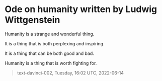 # Ode on humanity written by Ludwig Wittgenstein



Humanity is a strange and wonderful thing.

It is a thing that is both perplexing and inspiring.

It is a thing that can be both good and bad.

Humanity is a thing that is worth fighting for.

> text-davinci-002, Tuesday, 16:02 UTC, 2022-06-14
